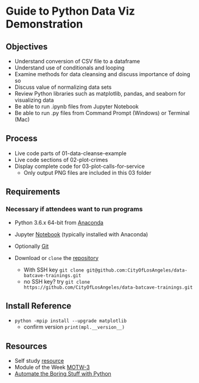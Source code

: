 # Guide to Python Data Viz Demonstration
## Objectives

* Understand conversion of CSV file to a dataframe
* Understand use of conditionals and looping
* Examine methods for data cleansing and discuss importance of doing so
* Discuss value of normalizing data sets
* Review Python libraries such as matplotlib, pandas, and seaborn for visualizing data
* Be able to run .ipynb files from Jupyter Notebook
* Be able to run .py files from Command Prompt (Windows) or Terminal (Mac)

## Process

* Live code parts of 01-data-cleanse-example
* Live code sections of 02-plot-crimes
* Display complete code for 03-plot-calls-for-service
	* Only output PNG files are included in this 03 folder

## Requirements
### Necessary if attendees want to run programs
* Python 3.6.x 64-bit from [Anaconda](https://www.anaconda.com/download/)
* Jupyter [Notebook](http://jupyter.org/install.html) (typically installed with Anaconda)
* Optionally [Git](https://git-scm.com/downloads)

* Download or `clone` the [repository](https://github.com/CityOfLosAngeles/data-batcave-trainings)
    * With SSH key `git clone git@github.com:CityOfLosAngeles/data-batcave-trainings.git`
    * no SSH key? try `git clone https://github.com/CityOfLosAngeles/data-batcave-trainings.git`
## Install Reference
* `python -mpip install --upgrade matplotlib`
    * confirm version `print(mpl.__version__)`
    
## Resources
* Self study [resource](https://www.python-course.eu/python3_course.php)
* Module of the Week [MOTW-3](https://pymotw.com/3/)
* [Automate the Boring Stuff with Python](https://automatetheboringstuff.com/)
